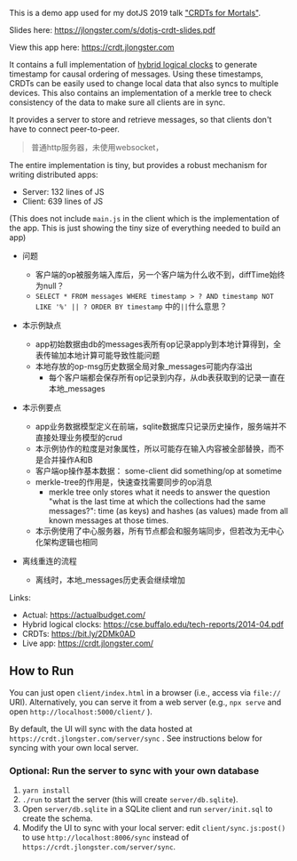 This is a demo app used for my dotJS 2019 talk ["CRDTs for Mortals"](https://www.youtube.com/watch?v=DEcwa68f-jY).

Slides here: https://jlongster.com/s/dotjs-crdt-slides.pdf

View this app here: https://crdt.jlongster.com

It contains a full implementation of [hybrid logical clocks](https://cse.buffalo.edu/tech-reports/2014-04.pdf) to generate timestamp for causal ordering of messages. Using these timestamps, CRDTs can be easily used to change local data that also syncs to multiple devices. This also contains an implementation of a merkle tree to check consistency of the data to make sure all clients are in sync.

It provides a server to store and retrieve messages, so that clients don't have to connect peer-to-peer.

> 普通http服务器，未使用websocket，

The entire implementation is tiny, but provides a robust mechanism for writing distributed apps:

* Server: 132 lines of JS
* Client: 639 lines of JS

(This does not include `main.js` in the client which is the implementation of the app. This is just showing the tiny size of everything needed to build an app)

- 问题
  - 客户端的op被服务端入库后，另一个客户端为什么收不到，diffTime始终为null？
  - `SELECT * FROM messages WHERE timestamp > ? AND timestamp NOT LIKE '%' || ? ORDER BY timestamp` 中的`||`什么意思？

- 本示例缺点
  - app初始数据由db的messages表所有op记录apply到本地计算得到，全表传输加本地计算可能导致性能问题
  - 本地存放的op-msg历史数据全局对象_messages可能内存溢出
    - 每个客户端都会保存所有op记录到内存，从db表获取到的记录一直在本地_messages

- 本示例要点
  - app业务数据模型定义在前端，sqlite数据库只记录历史操作，服务端并不直接处理业务模型的crud
  - 本示例协作的粒度是对象属性，所以可能存在输入内容被全部替换，而不是合并操作A和B
  - 客户端op操作基本数据： some-client did something/op at sometime
  - merkle-tree的作用是，快速查找需要同步的op消息
    - merkle tree only stores what it needs to answer the question "what is the last time at which the collections had the same messages?": time (as keys) and hashes (as values) made from all known messages at those times.
  - 本示例使用了中心服务器，所有节点都会和服务端同步，但若改为无中心化架构逻辑也相同

- 离线重连的流程
  - 离线时，本地_messages历史表会继续增加

Links:

* Actual: https://actualbudget.com/
* Hybrid logical clocks: https://cse.buffalo.edu/tech-reports/2014-04.pdf
* CRDTs: https://bit.ly/2DMk0AD
* Live app: https://crdt.jlongster.com/

## How to Run

You can just open `client/index.html` in a browser (i.e., access via `file://` URI). Alternatively, you can serve it from a web server (e.g., `npx serve` and open `http://localhost:5000/client/` ).

By default, the UI will sync with the data hosted at `https://crdt.jlongster.com/server/sync` . See instructions below for syncing with your own local server.

### Optional: Run the server to sync with your own database

1. `yarn install`
2. `./run` to start the server (this will create `server/db.sqlite`).
3. Open `server/db.sqlite` in a SQLite client and run `server/init.sql` to create the schema.
4. Modify the UI to sync with your local server: edit `client/sync.js:post()` to use `http://localhost:8006/sync` instead of `https://crdt.jlongster.com/server/sync`.


